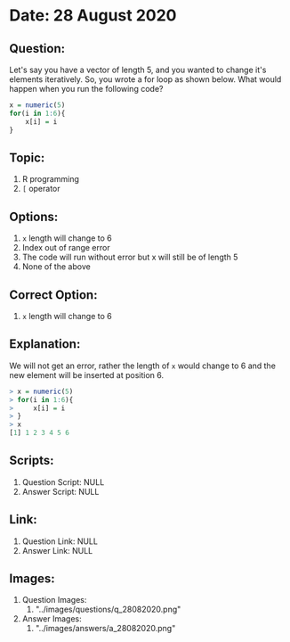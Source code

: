 # Date: 28 August 2020

## Question:
Let's say you have a vector of length 5, and you wanted to change it's elements iteratively. So, you wrote a for loop as shown below. What would happen when you run the following code?
```r
x = numeric(5)
for(i in 1:6){
    x[i] = i
}
```

## Topic:
1. R programming
2. `[` operator

## Options:
1. `x` length will change to 6
2. Index out of range error 
3. The code will run without error but x will still be of length 5
4. None of the above
 
## Correct Option:
1. `x` length will change to 6

## Explanation:
We will not get an error, rather the length of `x` would change to 6 and the new element will be inserted at position 6.
```r
> x = numeric(5)
> for(i in 1:6){
>     x[i] = i
> }
> x
[1] 1 2 3 4 5 6
```

## Scripts:
1. Question Script: NULL
2. Answer Script: NULL

## Link:
1. Question Link: NULL
2. Answer Link: NULL

## Images:
1. Question Images:
   1. "../images/questions/q_28082020.png"
2. Answer Images:
   1. "../images/answers/a_28082020.png"
